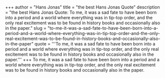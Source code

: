 +++
author = "Hans Jonas"
title = "the best Hans Jonas Quote"
description = "the best Hans Jonas Quote: To me, it was a sad fate to have been born into a period and a world where everything was in tip-top order, and the only real excitement was to be found in history books and occasionally also in the paper."
slug = "to-me-it-was-a-sad-fate-to-have-been-born-into-a-period-and-a-world-where-everything-was-in-tip-top-order-and-the-only-real-excitement-was-to-be-found-in-history-books-and-occasionally-also-in-the-paper"
quote = '''To me, it was a sad fate to have been born into a period and a world where everything was in tip-top order, and the only real excitement was to be found in history books and occasionally also in the paper.'''
+++
To me, it was a sad fate to have been born into a period and a world where everything was in tip-top order, and the only real excitement was to be found in history books and occasionally also in the paper.
